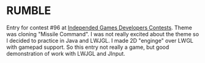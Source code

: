 RUMBLE
=============

Entry for contest #96 at [Independed Games Developers Contests](http://igdc.ru/).
Theme was cloning "Missile Command". I was not really excited about the theme so I decided to practice in Java and LWJGL. I made 2D "enginge" over LWGL with gamepad support. So this entry not really a game, but good demonstration of work with LWJGL and JInput.
